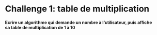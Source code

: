 # Challenge 1: table de multiplication

#### Ecrire un algorithme qui demande un nombre à l’utilisateur, puis affiche sa table de multiplication de 1 à 10
